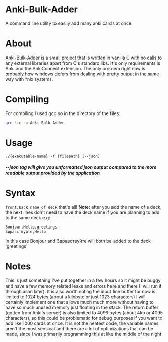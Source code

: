 # Anki-Bulk-Adder
A command line utility to easily add many anki cards at once.

# About
Anki-Bulk-Adder is a small project that is written in vanilla C with no calls to any external libraries apart from C's standard libs. It's only requirements is Anki and the AnkiConnect extension. The only problem right now is probably how windows defers from dealing with pretty output in the same way with *nix systems. 
# Compiling
For compiling I used gcc so in the directory of the files: 
```sh
gcc *.c -o Anki-Bulk-Adder
```
# Usage
```./{executable-name} -f {filepath} [--json]```
##### --json tag will give you unformatted json output compared to the more readable output provided by the application

# Syntax
```front,back,name of deck```
that's all!
**Note:** after you add the name of a deck, the next lines don't need to have the deck name if you are planning to add to the same deck e.g:
```
Bonjour,Hello,greetings
Здравствуйте,Hello
```
In this case Bonjour and Здравствуйте will both be added to the deck 'greetings'

# Notes
This is just something I've put together in a few hours so it might be buggy and have a few memory related leaks and errors here and there (I will run it through asan later). It is also worth noting the input line buffer for now is limited to 1024 bytes (about a kilobyte or just 1023 characters) I will certainly implement one that allows much much more without having to have so much unused memory just floating in the stack. The return buffer (gotten from Anki's server) is also limited to 4096 bytes (about 4kb or 4095 characters), so this could be problematic for debug purposes if you want to add like 1000 cards at once. It is not the neatest code, the variable names aren't the most sensical and there are a lot of optimizations that can be made, since I was primarily programming this at like the middle of the night
